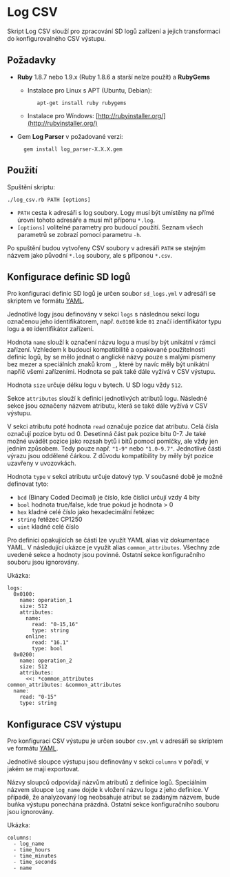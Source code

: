 Log CSV
=======

Skript Log CSV slouží pro zpracování SD logů zařízení a jejich transformaci do konfigurovalného CSV výstupu.

Požadavky
---------
* **Ruby** 1.8.7 nebo 1.9.x (Ruby 1.8.6 a starší nelze použít) a **RubyGems**
   * Instalace pro Linux s APT (Ubuntu, Debian):

			apt-get install ruby rubygems

   * Instalace pro Wíndows: [http://rubyinstaller.org/](http://rubyinstaller.org/)

* Gem **Log Parser** v požadované verzi:

		gem install log_parser-X.X.X.gem
	
Použití
-------

Spuštění skriptu:

	./log_csv.rb PATH [options]

* `PATH` cesta k adresáři s log soubory. Logy musí být umístěny na přímé úrovni tohoto adresáře a musí mít příponu `*.log`.
* `[options]` volitelné parametry pro budoucí použití. Seznam všech parametrů se zobrazí pomocí parametru `-h`.

Po spuštění budou vytvořeny CSV soubory v adresáři `PATH` se stejným názvem jako původní `*.log` soubory, ale s příponou `*.csv`.

Konfigurace definic SD logů
---------------------------

Pro konfiguraci definic SD logů je určen soubor `sd_logs.yml` v adresáři se skriptem ve formátu [YAML](http://www.yaml.org/).

Jednotlivé logy jsou definovány v sekci `logs` s následnou sekcí logu označenou jeho identifikátorem, např.
`0x0100` kde `01` značí identifikátor typu logu a `00` identifikátor zařízení.

Hodnota `name` slouží k označení názvu logu a musí by být unikátní v rámci zařízení.
Vzhledem k budoucí kompatibilitě a opakované použitelnosti definic logů, by se mělo jednat o anglické názvy pouze s malými písmeny
bez mezer a speciálních znaků krom `_`, které by navíc měly být unikátní napříč všemi zařízeními.
Hodnota se pak také dále vyžívá v CSV výstupu.

Hodnota `size` určuje délku logu v bytech. U SD logu vždy `512`.

Sekce `attributes` slouží k definici jednotlivých atributů logu.
Následné sekce jsou označeny názvem atributu, která se také dále vyžívá v CSV výstupu.

V sekci atributu poté hodnota `read` označuje pozice dat atributu. Celá čísla označují pozice bytu od 0.
Desetinná část pak pozice bitu 0-7. Je také možné uvádět pozice jako rozsah bytů i bitů pomocí pomlčky, ale vždy jen jedním způsobem.
Tedy pouze např. `"1-9"` nebo `"1.0-9.7"`.
Jednotlivé části výrazu jsou oddělené čárkou.
Z důvodu kompatibility by měly být pozice uzavřeny v uvozovkách.

Hodnota `type` v sekci atributu určuje datový typ. V současné době je možné definovat tyto:

* `bcd` (Binary Coded Decimal) je číslo, kde číslici určují vzdy 4 bity
* `bool` hodnota true/false, kde true pokud je hodnota > 0
* `hex` kladné celé číslo jako hexadecimální řetězec
* `string` řetězec CP1250
* `uint` kladné celé číslo

Pro definici opakujících se částí lze využít YAML alias viz dokumentace YAML. V následující ukázce je využit alias `common_attributes`.
Všechny zde uvedené sekce a hodnoty jsou povinné. Ostatní sekce konfiguračního souboru jsou ignorovány.

Ukázka:

	logs:
	  0x0100:
	    name: operation_1
	    size: 512
	    attributes:
	      name:
	        read: "0-15,16"
	        type: string
	      online:
	      	read: "16.1"
	      	type: bool
	  0x0200:
	    name: operation_2
	    size: 512
	    attributes:
	      <<: *common_attributes
	common_attributes: &common_attributes
      name:
        read: "0-15"
        type: string

Konfigurace CSV výstupu
-----------------------

Pro konfiguraci CSV výstupu je určen soubor `csv.yml` v adresáři se skriptem ve formátu [YAML](http://www.yaml.org/).

Jednotlivé sloupce výstupu jsou definovány v sekci `columns` v pořadí, v jakém se mají exportovat.

Názvy sloupců odpovídají názvům atributů z definice logů.
Speciálním názvem sloupce `log_name` dojde k vložení názvu logu z jeho definice.
V případě, že analyzovaný log neobsahuje atribut se zadaným názvem, bude buňka výstupu ponechána prázdná.
Ostatní sekce konfiguračního souboru jsou ignorovány.

Ukázka:

	columns:
	  - log_name
	  - time_hours
	  - time_minutes
	  - time_seconds
	  - name